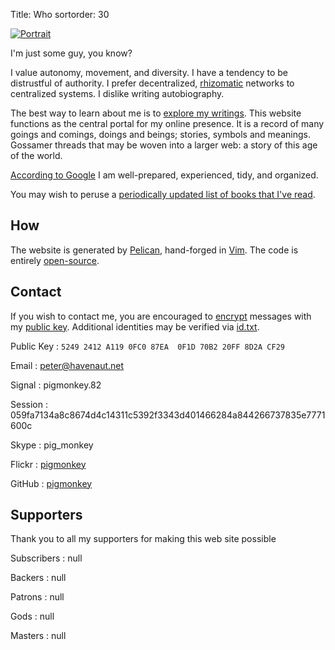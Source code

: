 Title: Who
sortorder: 30

[![Portrait](/media/images/headshot.png)](http://www.flickr.com/photos/pigmonkey/4935770947/)

I'm just some guy, you know?

I value autonomy, movement, and diversity. I have a tendency to be distrustful of authority. I prefer decentralized, [rhizomatic](https://github.com/pigmonkey/atheoryofpower/blob/master/chapters/09-forward_to_rhizome.md) networks to centralized systems. I dislike writing autobiography.

The best way to learn about me is to [explore my writings](/archives/). This website functions as the central portal for my online presence. It is a record of many goings and comings, doings and beings; stories, symbols and meanings. Gossamer threads that may be woven into a larger web: a story of this age of the world.

[According to Google](/2024/12/all-watched-over/) I am well-prepared, experienced, tidy, and organized.

You may wish to peruse a [periodically updated list of books that I've read](/books/).

## How

The website is generated by [Pelican](http://getpelican.com/), hand-forged in [Vim](http://www.vim.org/). The code is entirely [open-source](https://github.com/pigmonkey/pig-monkey.com).

## Contact

If you wish to contact me, you are encouraged to [encrypt](http://gnupg.org/gph/en/manual.html) messages with my [public key](/key.asc). Additional identities may be verified via [id.txt](/id.txt).

Public Key
:   `5249 2412 A119 0FC0 87EA  0F1D 70B2 20FF 8D2A CF29`

Email
:   peter@havenaut.net

Signal
:   pigmonkey.82

Session
:   059fa7134a8c8674d4c14311c5392f3343d401466284a844266737835e7771600c

Skype
:   pig_monkey

Flickr
:   [pigmonkey](http://www.flickr.com/people/pigmonkey)

GitHub
:   [pigmonkey](https://github.com/pigmonkey)

## Supporters

Thank you to all my supporters for making this web site possible

Subscribers
: null

Backers
: null

Patrons
: null

Gods
: null

Masters
: null
